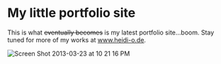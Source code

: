 My little portfolio site
========================

This is what <del>eventually becomes</del> is my latest portfolio site...boom. Stay tuned for more of my works at www.heidi-o.de.

![Screen Shot 2013-03-23 at 10 21 16 PM](https://f.cloud.github.com/assets/1173240/294613/a48e410a-93ff-11e2-89ab-daf45c265eba.png)
